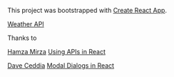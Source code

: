 This project was bootstrapped with [Create React App](https://github.com/facebookincubator/create-react-app).

[Weather API](https://openweathermap.org/api)


Thanks to

[Hamza Mirza](https://github.com/hamza-mirza)
[Using APIs in React](https://youtu.be/204C9yNeOYI)


[Dave Ceddia](https://daveceddia.com/)
[Modal Dialogs in React](https://daveceddia.com/open-modal-in-react/)
